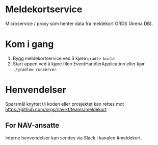 # Meldekortservice

Microservice / proxy som henter data fra meldekort ORDS (Arena DB).

# Kom i gang
1. Bygg meldekortservice ved å kjøre `gradle build`
2. Start appen ved å kjøre filen EventHandlerApplication eller kjør `./gradlew runServer`.

# Henvendelser
Spørsmål knyttet til koden eller prosjektet kan rettes mot https://github.com/orgs/navikt/teams/meldekort

## For NAV-ansatte
Interne henvendelser kan sendes via Slack i kanalen #meldekort.